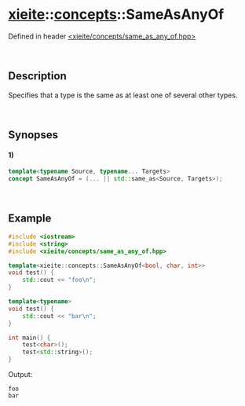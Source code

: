 # [xieite](../../xieite.md)\:\:[concepts](../../concepts.md)\:\:SameAsAnyOf
Defined in header [<xieite/concepts/same_as_any_of.hpp>](../../../include/xieite/concepts/same_as_any_of.hpp)

&nbsp;

## Description
Specifies that a type is the same as at least one of several other types.

&nbsp;

## Synopses
#### 1)
```cpp
template<typename Source, typename... Targets>
concept SameAsAnyOf = (... || std::same_as<Source, Targets>);
```

&nbsp;

## Example
```cpp
#include <iostream>
#include <string>
#include <xieite/concepts/same_as_any_of.hpp>

template<xieite::concepts::SameAsAnyOf<bool, char, int>>
void test() {
    std::cout << "foo\n";
}

template<typename>
void test() {
    std::cout << "bar\n";
}

int main() {
    test<char>();
    test<std::string>();
}
```
Output:
```
foo
bar
```
